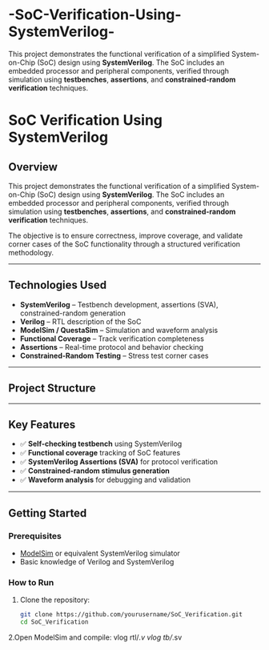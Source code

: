 # -SoC-Verification-Using-SystemVerilog-
This project demonstrates the functional verification of a simplified System-on-Chip (SoC) design using **SystemVerilog**. The SoC includes an embedded processor and peripheral components, verified through simulation using **testbenches**, **assertions**, and **constrained-random verification** techniques.  
# SoC Verification Using SystemVerilog

## Overview

This project demonstrates the functional verification of a simplified System-on-Chip (SoC) design using **SystemVerilog**. The SoC includes an embedded processor and peripheral components, verified through simulation using **testbenches**, **assertions**, and **constrained-random verification** techniques.

The objective is to ensure correctness, improve coverage, and validate corner cases of the SoC functionality through a structured verification methodology.

---

## Technologies Used

- **SystemVerilog** – Testbench development, assertions (SVA), constrained-random generation
- **Verilog** – RTL description of the SoC
- **ModelSim / QuestaSim** – Simulation and waveform analysis
- **Functional Coverage** – Track verification completeness
- **Assertions** – Real-time protocol and behavior checking
- **Constrained-Random Testing** – Stress test corner cases

---

## Project Structure

---

## Key Features

- ✅ **Self-checking testbench** using SystemVerilog
- ✅ **Functional coverage** tracking of SoC features
- ✅ **SystemVerilog Assertions (SVA)** for protocol verification
- ✅ **Constrained-random stimulus generation**
- ✅ **Waveform analysis** for debugging and validation

---

## Getting Started

### Prerequisites

- [ModelSim](https://eda.sw.siemens.com/en-US/ic/modelsim/) or equivalent SystemVerilog simulator
- Basic knowledge of Verilog and SystemVerilog

### How to Run

1. Clone the repository:
   ```bash
   git clone https://github.com/yourusername/SoC_Verification.git
   cd SoC_Verification
2.Open ModelSim and compile:
  vlog rtl/*.v
  vlog tb/*.sv

